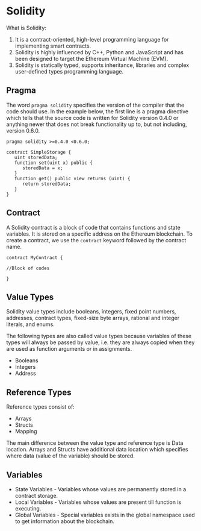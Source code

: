 # Solidity

What is Solidity:

1) It is a contract-oriented, high-level programming language for implementing smart contracts. 
2) Solidity is highly influenced by C++, Python and JavaScript and has been designed to target the Ethereum Virtual Machine (EVM).
3) Solidity is statically typed, supports inheritance, libraries and complex user-defined types programming language.

## Pragma

The word `pragma solidity` specifies the version of the compiler that the code should use. In the example below, the first line is a pragma directive which tells that the source code is written for Solidity version 0.4.0 or anything newer that does not break functionality up to, but not including, version 0.6.0.

```
pragma solidity >=0.4.0 <0.6.0;

contract SimpleStorage {
   uint storedData;
   function set(uint x) public {
      storedData = x;
   }
   function get() public view returns (uint) {
      return storedData;
   }
}
```

## Contract

A Solidity contract is a block of code that contains functions and state variables. It is stored on a specific address on the Ethereum blockchain.
To create a contract, we use the `contract` keyword followed by the contract name.

```
contract MyContract {

//Block of codes

}
```

## Value Types

Solidity value types include booleans, integers, fixed point numbers, addresses, contract types, fixed-size byte arrays, rational and integer literals, and enums.

The following types are also called value types because variables of these types will always be passed by value, i.e. they are always copied when they are used as function arguments or in assignments.

- Booleans
- Integers
- Address

## Reference Types

Reference types consist of:

- Arrays
- Structs
- Mapping

The main difference between the value type and reference type is Data location. Arrays and Structs have additional data location which specifies where data (value of the variable) should be stored.

## Variables

- State Variables - Variables whose values are permanently stored in a contract storage.
- Local Variables - Variables whose values are present till function is executing.
- Global Variables - Special variables exists in the global namespace used to get information about the blockchain.
